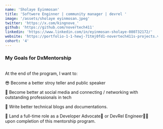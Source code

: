 ```yaml
---
name: 'Sholaye Eyinmosan'
title: 'Softwere Enginner | community manager | devrel '
image: '/assets/sholaye eyinmosan.jpeg'
twitter: 'https://x.com/kingnove_'
github: 'https://github.com/novertech411'
linkedin: 'https://www.linkedin.com/in/eyinmosan-sholaye-080732172/'
website: 'https://portfolio-1-1-hewj-71tmj0fd1-novertech411s-projects.vercel.app/'
cohort: '4'
---
```


<div>
<h3>My Goals for DxMentorship</h3> <br/>
 At the end of the program, I want to: <br/>

😎 Become a better stroy teller and public speaker <br/>

🚀 Become better at social media and connecting / networking with outstanding professionals in tech <br/>

📝 Write better technical blogs and documentations. <br/>

🦾 Land a full-time role as a Developer Advocate🥑 or DevRel Engineer👨‍💻 upon completion of this mentorship program.

</div>
